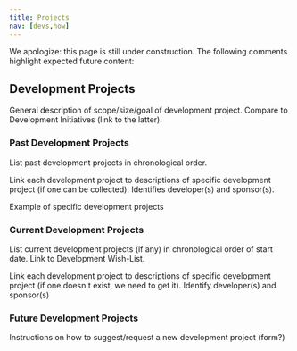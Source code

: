 ```yaml
---
title: Projects
nav: [devs,how]
---
```


We apologize: this page is still under construction.  The following comments highlight expected future content:

## Development Projects ##

General description of scope/size/goal of development project. Compare to Development Initiatives (link to the latter).

### Past Development Projects ###

List past development projects in chronological order.

Link each development project to descriptions of specific development project (if one can be collected).  Identifies developer(s) and sponsor(s).

Example of specific development projects

### Current Development Projects ###

List current development projects (if any) in chronological order of start date.  Link to Development Wish-List.

Link each development project to descriptions of specific development project (if one doesn't exist, we need to get it).  Identify developer(s) and sponsor(s)

### Future Development Projects ###

Instructions on how to suggest/request a new development project (form?)

